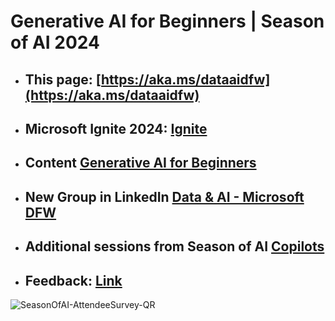 # Generative AI for Beginners | Season of AI 2024

- ## This page: [https://aka.ms/dataaidfw](https://aka.ms/dataaidfw)

- ## Microsoft Ignite 2024: [Ignite](https://ignite.microsoft.com/)
 
- ## Content [Generative AI for Beginners](https://aka.ms/genai-beginners)

- ## New Group in LinkedIn [Data & AI - Microsoft DFW](https://www.linkedin.com/groups/14518026/)
- ## Additional sessions from Season of AI [Copilots]([https://www.linkedin.com/groups/14518026/](https://github.com/microsoft/community-content/tree/main/SeasonOfAI-S2-Copilots))

- ## Feedback: [Link](https://forms.office.com/Pages/ResponsePage.aspx?id=v4j5cvGGr0GRqy180BHbR1QhpO9irrJEq8Y3H0czwXpUQ1M1WVlGS1FZNVJKS0VIVlRWSVhHUThIVS4u)
![SeasonOfAI-AttendeeSurvey-QR](https://github.com/user-attachments/assets/72a876be-27c6-4afe-b3c6-3740ae99c364)
